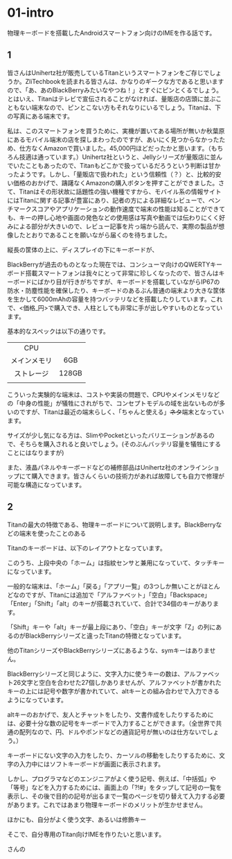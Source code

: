# 01-intro

物理キーボードを搭載したAndroidスマートフォン向けのIMEを作る話です。

## 1
皆さんはUnihertz社が販売しているTitanというスマートフォンをご存じでしょうか。ZliTechbookを読まれる皆さんは、かなりのギークな方であると思いますので、「あ、あのBlackBerryみたいなやつね！」とすぐにピンとくるでしょう。とはいえ、Titanはテレビで宣伝されることがなければ、量販店の店頭に並ぶこともない端末なので、ピンとこない方もそれなりにいるでしょう。Titanは、下の写真にある端末です。

私は、このスマートフォンを買うために、実機が置いてある場所が無いか秋葉原にあるモバイル端末の店を探しまわったのですが、あいにく見つからなかったため、仕方なくAmazonで買いました。45,000円ほどだったかと思います。（もちろん技適は通っています。）Unihertz社というと、Jellyシリーズが量販店に並んでいたこともあったので、Titanもどこかで扱っているだろうという判断は甘かったようです。しかし、「量販店で扱われた」という信頼性（？）と、比較的安い価格のおかげで、躊躇なくAmazonの購入ボタンを押すことができました。さて、Titanはその形状故に話題性の強い機種ですから、モバイル系の情報サイトにはTitanに関する記事が豊富にあり、記者の方による詳細なレビューで、ベンチマークスコアやアプリケーションの動作速度で端末の性能は知ることができても、キーの押し心地や画面の発色などの使用感は写真や動画では伝わりにくく好みによる部分が大きいので、レビュー記事を片っ端から読んで、実際の製品が想像したとおりであることを願いながら届くのを待ちました。

縦長の筐体の上に、ディスプレイの下にキーボードが、

BlackBerryが過去のものとなった現在では、コンシューマ向けのQWERTYキーボード搭載スマートフォンは我々にとって非常に珍しくなったので、皆さんはキーボードにばかり目が行きがちですが、キーボードを搭載していながらIP67の防水・防塵性能を確保したり、キーボードのあるぶん普通の端末より大きな筐体を生かして6000mAhの容量を持つバッテリなどを搭載したりしています。これで、<価格_円>で購入でき、人柱としても非常に手が出しやすいものとなっています。

基本的なスペックは以下の通りです。

|||
|:-:|:-:|
|CPU||
|メインメモリ|6GB|
|ストレージ|128GB|
|||

こういった実験的な端末は、コストや実装の問題で、CPUやメインメモリなどの「中身の性能」が犠牲にされがちで、コンセプトモデルの域を出ないものが多いのですが、Titanは最近の端末らしく、「ちゃんと使える」~~ネタ~~端末となっています。

サイズが少し気になる方は、SlimやPocketといったバリエーションがあるので、そちらを購入されると良いでしょう。(そのぶんバッテリ容量を犠牲にすることにはなりますが)




また、液晶パネルやキーボードなどの補修部品はUnihertz社のオンラインショップにて購入できます。皆さんくらいの技術力があれば故障しても自力で修理が可能な構造になっています。




## 2

Titanの最大の特徴である、物理キーボードについて説明します。BlackBerryなどの端末を使ったことのある

Titanのキーボードは、以下のレイアウトとなっています。

このうち、上段中央の「ホーム」は指紋センサと兼用になっていて、タッチキーになっています。

一般的な端末は、「ホーム」「戻る」「アプリ一覧」の3つしか無いことがほとんどなのですが、Titanには追加で「アルファベット」「空白」「Backspace」「Enter」「Shift」「alt」のキーが搭載されていて、合計で34個のキーがあります。

「Shift」キーや「alt」キーが最上段にあり、「空白」キーが文字「Z」の列にあるのがBlackBerryシリーズと違ったTitanの特徴となっています。

他のTitanシリーズやBlackBerryシリーズにあるような、symキーはありません。

BlackBerryシリーズと同じように、文字入力に使うキーの数は、アルファベット26文字と空白を合わせた27個しかありませんが、アルファベットが書かれたキーの上には記号や数字が書かれていて、altキーとの組み合わせで入力できるようになっています。

altキーのおかげで、友人とチャットをしたり、文書作成をしたりするためには、必要十分な数の記号をキーボードで入力することができます。（全世界で共通の配列なので、円、ドルやポンドなどの通貨記号が無いのは仕方ないでしょう。）

キーボードにない文字の入力をしたり、カーソルの移動をしたりするために、文字の入力中にはソフトキーボードが画面に表示されます。

しかし、プログラマなどのエンジニアがよく使う記号、例えば、「中括弧」や「等号」などを入力するためには、画面上の「?!#」をタップして記号の一覧を表示し、その後で目的の記号が出るまで一覧のページを切り替えて入力する必要があります。これではあまり物理キーボードのメリットが生かせません。

ほかにも、自分がよく使う文字、あるいは修飾キー


そこで、自分専用のTitan向けIMEを作りたいと思います。

<Author>さんの<Title>という記事を参考にして、Titan向けにアレンジしてみます。